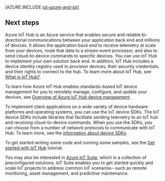 <properties
 pageTitle="Azure solutions for Internet of Things | Microsoft Azure"
 description="A overview of IoT on Azure including a sample solution architecture and how it relates to Azure IoT Hub, device SDKs, and preconfigured solutions"
 services="iot-hub"
 documentationCenter=""
 authors="dominicbetts"
 manager="timlt"
 editor=""/>

<tags
 ms.service="iot-hub"
 ms.devlang="na"
 ms.topic="get-started-article"
 ms.tgt_pltfrm="na"
 ms.workload="na"
 ms.date="04/29/2016"
 ms.author="dobett"/>

[AZURE.INCLUDE [iot-azure-and-iot](../../includes/iot-azure-and-iot.md)]

## Next steps

Azure IoT Hub is an Azure service that enables secure and reliable bi-directional communications between your application back end and millions of devices. It allows the application back end to receive telemetry at scale from your devices, route that data to a stream event processor, and also to send cloud-to-device commands to specific devices. You can use IoT Hub to implement your own solution back end. In addition, IoT Hub includes a device identity registry used to provision devices, their security credentials, and their rights to connect to the hub. To learn more about IoT Hub, see [What is IoT Hub?][lnk-iot-hub].

To learn how Azure IoT Hub enables standards-based IoT device management for you to remotely manage, configure, and update your devices, see [Overview of Azure IoT Hub device management][lnk-device-management].

To implement client applications on a wide variety of device hardware platforms and operating systems, you can use the IoT device SDKs. The IoT device SDKs include libraries that facilitate sending telemetry to an IoT hub and receiving cloud-to-device commands. When you use the SDKs, you can choose from a number of network protocols to communicate with IoT Hub. To learn more, see the [information about device SDKs][lnk-device-sdks].

To get started writing some code and running some samples, see the [Get started with IoT Hub][lnk-getstarted] tutorial.

You may also be interested in [Azure IoT Suite][lnk-iot-suite], which is a collection of preconfigured solutions. IoT Suite enables you to get started quickly and scale IoT projects to address common IoT scenarios--such as remote monitoring, asset management, and predictive maintenance.

[lnk-getstarted]: iot-hub-csharp-csharp-getstarted.md
[lnk-device-sdks]: https://github.com/Azure/azure-iot-sdks/blob/master/readme.md
[lnk-iot-hub]: iot-hub-what-is-iot-hub.md
[lnk-iot-suite]: https://azure.microsoft.com/documentation/suites/iot-suite/
[lnk-iotdev]: https://azure.microsoft.com/develop/iot/
[lnk-device-management]: iot-hub-device-management-overview.md